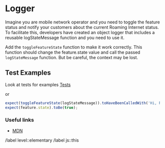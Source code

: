 # Logger

Imagine you are mobile network operator and you need to toggle the feature status and notify your customers about the current Roaming Internet status. To facilitate this, developers have created an object logger that includes a reusable logStateMessage function and you need to use it.

Add the `toggleFeatureState` function to make it work correctly. This function should change the feature.state value and call the passed `logStateMessage` function. But be careful, the context may be lost.

## Test Examples

Look at tests for examples
[Tests](__tests__/index.test.js)

or

```javascript
expect(toggleFeatureState(logStateMessage)).toHaveBeenCalledWith('Hi, Roaming Internet was activated');
expect(feature.state).toBe(true);
```

### Useful links

- [MDN](https://developer.mozilla.org/en-US/docs/Web/JavaScript/Reference/Global_Objects/Function)

/label level::elementary
/label js::this
